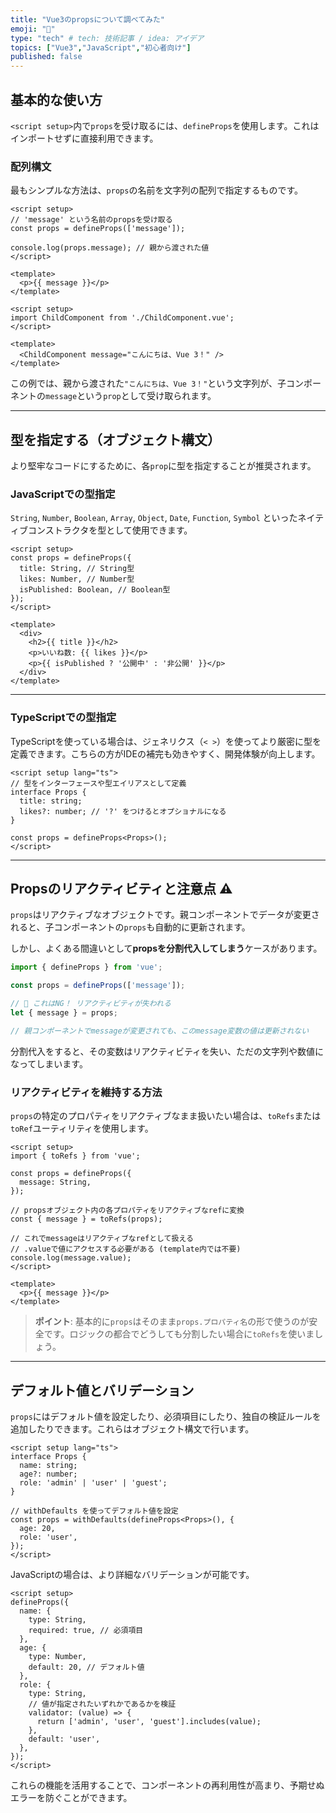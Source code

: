 ```yaml
---
title: "Vue3のpropsについて調べてみた"
emoji: "🐙"
type: "tech" # tech: 技術記事 / idea: アイデア
topics: ["Vue3","JavaScript","初心者向け"]
published: false
---
```


## 基本的な使い方

`<script setup>`内で`props`を受け取るには、`defineProps`を使用します。これはインポートせずに直接利用できます。

### 配列構文

最もシンプルな方法は、`props`の名前を文字列の配列で指定するものです。

```vue:ChildComponent.vue
<script setup>
// 'message' という名前のpropsを受け取る
const props = defineProps(['message']);

console.log(props.message); // 親から渡された値
</script>

<template>
  <p>{{ message }}</p>
</template>
```

```vue:ParentComponent.vue
<script setup>
import ChildComponent from './ChildComponent.vue';
</script>

<template>
  <ChildComponent message="こんにちは、Vue 3！" />
</template>
```

この例では、親から渡された`"こんにちは、Vue 3！"`という文字列が、子コンポーネントの`message`という`prop`として受け取られます。

-----

## 型を指定する（オブジェクト構文）

より堅牢なコードにするために、各`prop`に型を指定することが推奨されます。

### JavaScriptでの型指定

`String`, `Number`, `Boolean`, `Array`, `Object`, `Date`, `Function`, `Symbol` といったネイティブコンストラクタを型として使用できます。


```vue:ChildComponent.vue
<script setup>
const props = defineProps({
  title: String, // String型
  likes: Number, // Number型
  isPublished: Boolean, // Boolean型
});
</script>

<template>
  <div>
    <h2>{{ title }}</h2>
    <p>いいね数: {{ likes }}</p>
    <p>{{ isPublished ? '公開中' : '非公開' }}</p>
  </div>
</template>
```

-----

### TypeScriptでの型指定

TypeScriptを使っている場合は、ジェネリクス（`< >`）を使ってより厳密に型を定義できます。こちらの方がIDEの補完も効きやすく、開発体験が向上します。

```vue:ChildComponent.vue
<script setup lang="ts">
// 型をインターフェースや型エイリアスとして定義
interface Props {
  title: string;
  likes?: number; // '?' をつけるとオプショナルになる
}

const props = defineProps<Props>();
</script>
```

-----

## Propsのリアクティビティと注意点 ⚠️

`props`はリアクティブなオブジェクトです。親コンポーネントでデータが変更されると、子コンポーネントの`props`も自動的に更新されます。

しかし、よくある間違いとして**propsを分割代入してしまう**ケースがあります。

```javascript
import { defineProps } from 'vue';

const props = defineProps(['message']);

// 🚨 これはNG！ リアクティビティが失われる
let { message } = props;

// 親コンポーネントでmessageが変更されても、このmessage変数の値は更新されない
```

分割代入をすると、その変数はリアクティビティを失い、ただの文字列や数値になってしまいます。

### リアクティビティを維持する方法

`props`の特定のプロパティをリアクティブなまま扱いたい場合は、`toRefs`または`toRef`ユーティリティを使用します。

```vue:ChildComponent.vue
<script setup>
import { toRefs } from 'vue';

const props = defineProps({
  message: String,
});

// propsオブジェクト内の各プロパティをリアクティブなrefに変換
const { message } = toRefs(props);

// これでmessageはリアクティブなrefとして扱える
// .valueで値にアクセスする必要がある (template内では不要)
console.log(message.value);
</script>

<template>
  <p>{{ message }}</p>
</template>
```

> **ポイント**: 基本的に`props`はそのまま`props.プロパティ名`の形で使うのが安全です。ロジックの都合でどうしても分割したい場合に`toRefs`を使いましょう。

-----

## デフォルト値とバリデーション

`props`にはデフォルト値を設定したり、必須項目にしたり、独自の検証ルールを追加したりできます。これらはオブジェクト構文で行います。

```vue:UserProfile.vue
<script setup lang="ts">
interface Props {
  name: string;
  age?: number;
  role: 'admin' | 'user' | 'guest';
}

// withDefaults を使ってデフォルト値を設定
const props = withDefaults(defineProps<Props>(), {
  age: 20,
  role: 'user',
});
</script>
```

JavaScriptの場合は、より詳細なバリデーションが可能です。

```javascript:UserProfile.js.vue
<script setup>
defineProps({
  name: {
    type: String,
    required: true, // 必須項目
  },
  age: {
    type: Number,
    default: 20, // デフォルト値
  },
  role: {
    type: String,
    // 値が指定されたいずれかであるかを検証
    validator: (value) => {
      return ['admin', 'user', 'guest'].includes(value);
    },
    default: 'user',
  },
});
</script>
```

これらの機能を活用することで、コンポーネントの再利用性が高まり、予期せぬエラーを防ぐことができます。